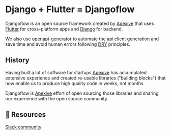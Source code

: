 # Django + Flutter = Djangoflow

Djangoflow is an open source framework created by [Apexive](https://apexive.com "Top-notch software development for startups. In weeks, not months.")
that uses [Flutter](https://flutter.dev) for cross-platform apps and [Django](https://www.djangoproject.com "Django is a high-level Python web framework that encourages rapid development and clean, pragmatic design") for backend.

We also use [openapi-generator](https://openapi-generator.tech/docs/generators/dart/) to automate the api client generation and save time and avoid human errors following [DRY](https://apexive.com/post/zero-technical-debt) principles.

## History

Having built a lot of software for startups [Apexive](https://apexive.com "Top-notch software development for startups. In weeks, not months.") has accumulated extensive experience and created re-usable libraries ("building blocks") that now enable us to produce high quality code in weeks, not months.

Djangoflow is [Apexive](https://apexive.com "Top-notch software development for startups. In weeks, not months.") effort of open sourcing those libraries and sharing our experience with the open source community.

## 📍 Resources
[Slack community](https://join.slack.com/t/apexiverse/shared_invite/zt-1ols0scna-Pl~WaO2SA3SBTZyuL1vlvg)
